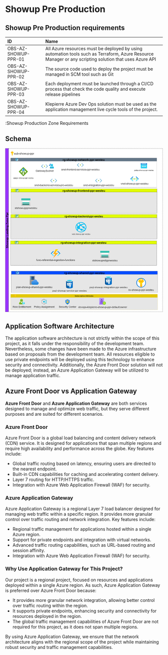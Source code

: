 # Showup Pre Production

## Showup Pre Production requirements

| ID               | Name                                                                                                                                                   |
| :--------------- | :-------------------------------------------------------|
| OBS-AZ-SHOWUP-PPR-01 | All Azure resources must be deployed by using automation tools such as Terraform, Azure Resource Manager or any scripting solution that uses Azure API |
| OBS-AZ-SHOWUP-PPR-02 | The source code used to deploy the project must be managed in SCM tool such as Git                                                                     |
| OBS-AZ-SHOWUP-PPR-03 | Each deployment must be launched through a CI/CD process that check the code quality and execute release pipelines                                     |
| OBS-AZ-SHOWUP-PPR-04 | Klepierre Azure Dev Ops solution must be used as the application management live cycle tools of the project.                                           |

:Showup Production Zone Requirements

## Schema

![Architecture Showup Pre Production](./assets/3.7-showup-ppr/schema-showup-ppr.png)

## Application Software Architecture

The application software architecture is not strictly within the scope of this project, as it falls under the responsibility of the development team. Nevertheless, some changes have been made
to the Azure infrastructure based on proposals from the development team. All resources eligible to use private endpoints will be deployed using this technology to enhance
security and connectivity. Additionally, the Azure Front Door solution will not be deployed; instead, an Azure Application Gateway will be utilized to manage application traffic.

## Azure Front Door vs Application Gateway

**Azure Front Door** and **Azure Application Gateway** are both services designed to manage and optimize web traffic, but they serve different purposes and are suited for different scenarios.

### Azure Front Door

Azure Front Door is a global load balancing and content delivery network (CDN) service. It is designed for applications that span multiple regions and require high availability and performance across the globe. Key features include:

- Global traffic routing based on latency, ensuring users are directed to the nearest endpoint.
- Built-in CDN capabilities for caching and accelerating content delivery.
- Layer 7 routing for HTTP/HTTPS traffic.
- Integration with Azure Web Application Firewall (WAF) for security.

### Azure Application Gateway

Azure Application Gateway is a regional Layer 7 load balancer designed for managing web traffic within a specific region. It provides more granular control over traffic routing and network integration. Key features include:

- Regional traffic management for applications hosted within a single Azure region.
- Support for private endpoints and integration with virtual networks.
- Advanced traffic routing capabilities, such as URL-based routing and session affinity.
- Integration with Azure Web Application Firewall (WAF) for security.

### Why Use Application Gateway for This Project?

Our project is a regional project, focused on resources and applications deployed within a single Azure region. As such, Azure Application Gateway is preferred over Azure Front Door because:

- It provides more granular network integration, allowing better control over traffic routing within the region.
- It supports private endpoints, enhancing security and connectivity for resources deployed in the region.
- The global traffic management capabilities of Azure Front Door are not required for this project, as it does not span multiple regions.

By using Azure Application Gateway, we ensure that the network architecture aligns with the regional scope of the project while maintaining robust security and traffic management capabilities.
